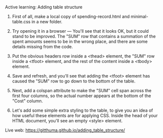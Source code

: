 Active learning: Adding table structure

1. First of all, make a local copy of spending-record.html and minimal-table.css in a new folder.

2. Try opening it in a browser — You'll see that it looks OK, but it could stand to be improved. The "SUM" row that contains a summation of the spent amounts seems to be in the wrong place, and there are some details missing from the code.

3. Put the obvious headers row inside a &lt;thead&gt; element, the "SUM" row inside a &lt;tfoot&gt; element, and the rest of the content inside a &lt;tbody&gt; element.

4. Save and refresh, and you'll see that adding the &lt;tfoot&gt; element has caused the "SUM" row to go down to the bottom of the table.

5. Next, add a colspan attribute to make the "SUM" cell span across the first four columns, so the actual number appears at the bottom of the "Cost" column.

6. Let's add some simple extra styling to the table, to give you an idea of how useful these elements are for applying CSS. Inside the head of your HTML document, you'll see an empty &lt;style&gt; element.

Live web: https://gitthuma.github.io/adding_table_structure/
